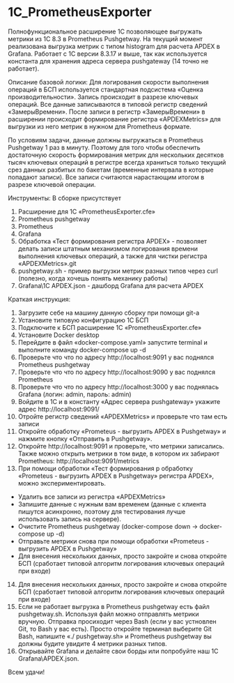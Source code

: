 # 1C_PrometheusExporter
Полнофункциональное расширение 1C позволяющее выгружать метрики из 1С 8.3 в Prometheus Pushgetway. На текущий момент реализована выгрузка метрик с типом histogram для расчета APDEX в Grafana. Работает с 1С версии 8.3.17 и выше, так как используется константа для хранения адреса сервера pushgateway (14 точно не работает).

Описание базовой логики:
Для логирования скорости выполнения операций в БСП используется стандартная подсистема «Оценка производительности». Запись происходит в разрезе ключевых операций. Все данные записываются в типовой регистр сведений «ЗамерыВремени». После записи в регистр «ЗамерыВремени» в расширении происходит формирование регистра «APDEXMetrics» для выгрузки из него метрик в нужном для Prometheus формате.

По условиям задачи, данные должны выгружаться в Prometheus Pushgetway 1 раз в минуту. Поэтому для того чтобы обеспечить достаточную скорость формирования метрик для нескольких десятков тысяч ключевых операций в регистре всегда храниться только текущий срез данных разбитых по бакетам (временные интервала в которые попадают записи). Все записи считаются нарастающим итогом в разрезе ключевой операции.

Инструменты:
В сборке присутствует 
1.	Расширение для 1С «PrometheusExporter.cfe»
2.	Prometheus pushgetway
3.	Prometheus
4.	Grafana
5.	Обработка «Тест формирования регистра APDEX» - позволяет делать записи штатным механизмом логирования времени выполнения ключевых операций, а также для чистки регистра «APDEXMetrics».git
6. pushgetway.sh - пример выгрузки метрик разных типов через curl (полезно, когда хочешь понять механику работы)
7. Grafana\1C APDEX.json - дашборд Grafana для расчета APDEX

Краткая инструкция:
1.	Загрузите себе на машину данную сборку при помощи git-а
2.	Установите типовую конфигурацию 1С БСП
3.	Подключите к БСП расширение 1С «PrometheusExporter.cfe»
4.	Установите Docker desktop
5.	Перейдите в файл «docker-compose.yaml» запустите terminal и выполните команду docker-compose up -d
6.	Проверьте что что по адресу http://localhost:9091  у вас поднялся Prometheus pushgetway 
7.	Проверьте что что по адресу http://localhost:9090  у вас поднялся Prometheus
8.	Проверьте что что по адресу http://localhost:3000  у вас поднялась Grafana (логин: admin, пароль: admin)
9.	Войдите в 1С и в константу «Адрес сервера pushgateway» укажите адрес http://localhost:9091/
10.	Отройте регистр сведений «APDEXMetrics» и проверьте что там есть записи
11.	Откройте обработку «Prometeus - выгрузить APDEX в Pushgetway» и нажмите кнопку «Отправить в Pushgetway».
12.	Откройте http://localhost:9091 и проверьте, что метрики записались. Также можно открыть метрики в том виде, в котором их забирают Prometheus: http://localhost:9091/metrics
13.	При помощи обработки «Тест формирования р обработку «Prometeus - выгрузить APDEX в Pushgetway» регистра APDEX», можно экспериментировать.
  - Удалить все записи из регистра «APDEXMetrics»
  - Запишите данные с нужным вам временем (данные с клиента пишутся асинхронно, поэтому для тестирования лучше использовать запись на сервере).
  - Очистите Prometheus pushgetway (docker-compose down -> docker-compose up -d)
  - Отправьте метрики снова при помощи обработки «Prometeus - выгрузить APDEX в Pushgetway»
  - Для внесения нескольких данных, просто закройте и снова откройте БСП (сработает типовой алгоритм логирования ключевых операций при входе)
14.	Для внесения нескольких данных, просто закройте и снова откройте БСП (сработает типовой алгоритм логирования ключевых операций при входе)
15.	Если не работает выгрузка в Prometheus pushgetway есть файл pushgetway.sh. Используя файл можно отправлять метрики вручную. Отправка просиходит через Bash (если у вас устновлен Git, то Bash у вас есть). Просто откройте терминал выберите Git Bash, напишите «./ pushgetway.sh» и Prometheus pushgetway вы должны будите увидите 4 метрики разных типов.
16.	Открывайте Grafana и делайте свои борды или попробуйте наш 1C Grafana\APDEX.json.

Всем удачи!

